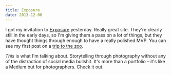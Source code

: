 ```yaml
---
title: Exposure
date: 2013-12-06
---
```



I got my invitation to [Exposure](https://exposure.so) yesterday. Really great site. They're clearly still in the early days, so I'm giving them a pass on a lot of things, but they have thought things through enough to have a really polished MVP. You can see my first post on a [trip to the zoo](https://ashfurrow.exposure.so/zoo-trip).

_This_ is what I'm talking about. Storytelling through photography without any of the distraction of social media bullshit. It's more than a portfolio – it's like a Medium but for photographers. Check it out.


  